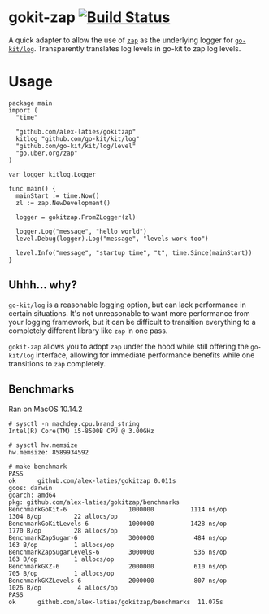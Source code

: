 # gokit-zap [![Build Status](https://travis-ci.com/alex-laties/gokitzap.svg?branch=master)](https://travis-ci.com/alex-laties/gokitzap)

A quick adapter to allow the use of [`zap`](https://github.com/uber-go/zap) as the underlying logger for [`go-kit/log`](https://github.com/go-kit/kit/tree/master/log).
Transparently translates log levels in go-kit to zap log levels.

# Usage

```
package main
import (
  "time"

  "github.com/alex-laties/gokitzap"
  kitlog "github.com/go-kit/kit/log"
  "github.com/go-kit/kit/log/level"
  "go.uber.org/zap"
)

var logger kitlog.Logger

func main() {
  mainStart := time.Now()
  zl := zap.NewDevelopment()

  logger = gokitzap.FromZLogger(zl)

  logger.Log("message", "hello world")
  level.Debug(logger).Log("message", "levels work too")

  level.Info("message", "startup time", "t", time.Since(mainStart))
}
```

## Uhhh... why?

`go-kit/log` is a reasonable logging option, but can lack performance in certain situations.
It's not unreasonable to want more performance from your logging framework, but it can be difficult to transition everything to a completely different library like `zap` in one pass.

`gokit-zap` allows you to adopt `zap` under the hood while still offering the `go-kit/log` interface, allowing for immediate performance benefits while one transitions to `zap` completely.

## Benchmarks
Ran on MacOS 10.14.2

```
# sysctl -n machdep.cpu.brand_string
Intel(R) Core(TM) i5-8500B CPU @ 3.00GHz

# sysctl hw.memsize
hw.memsize: 8589934592

# make benchmark
PASS
ok  	github.com/alex-laties/gokitzap	0.011s
goos: darwin
goarch: amd64
pkg: github.com/alex-laties/gokitzap/benchmarks
BenchmarkGoKit-6            	 1000000	      1114 ns/op	    1304 B/op	      22 allocs/op
BenchmarkGoKitLevels-6      	 1000000	      1428 ns/op	    1770 B/op	      28 allocs/op
BenchmarkZapSugar-6         	 3000000	       484 ns/op	     163 B/op	       1 allocs/op
BenchmarkZapSugarLevels-6   	 3000000	       536 ns/op	     163 B/op	       1 allocs/op
BenchmarkGKZ-6              	 2000000	       610 ns/op	     705 B/op	       1 allocs/op
BenchmarkGKZLevels-6        	 2000000	       807 ns/op	    1026 B/op	       4 allocs/op
PASS
ok  	github.com/alex-laties/gokitzap/benchmarks	11.075s
```
